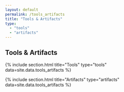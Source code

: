 ```yaml
---
layout: default
permalink: /tools_artifacts
title: "Tools & Artifacts"
type:
  - "tools"
  - "artifacts"
---
```


## Tools & Artifacts


<!-- Incluir projetos no arquivo projects.csv, no diretório _data -->
{% include section.html title="Tools" type="tools" data=site.data.tools_artifacts %}

{% include section.html title="Artifacts" type="artifacts" data=site.data.tools_artifacts %}

